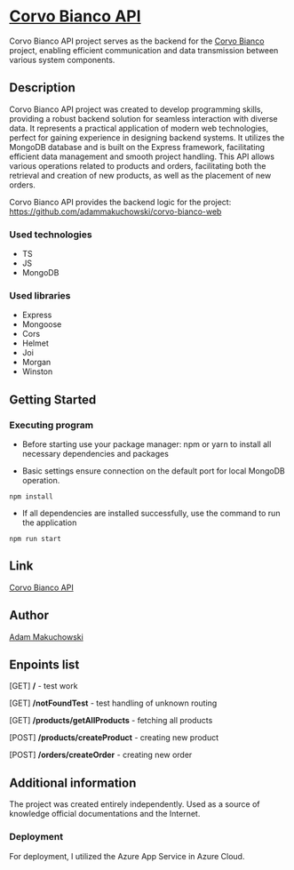 # [Corvo Bianco API](https://corvo-bianco-api.azurewebsites.net)

Corvo Bianco API project serves as the backend for the [Corvo Bianco](https://github.com/adammakuchowski/corvo-bianco-web) project, enabling efficient communication and data transmission between various system components.

## Description

Corvo Bianco API project was created to develop programming skills, providing a robust backend solution for seamless interaction with diverse data. It represents a practical application of modern web technologies, perfect for gaining experience in designing backend systems. It utilizes the MongoDB database and is built on the Express framework, facilitating efficient data management and smooth project handling. This API allows various operations related to products and orders, facilitating both the retrieval and creation of new products, as well as the placement of new orders.

Corvo Bianco API provides the backend logic for the project: https://github.com/adammakuchowski/corvo-bianco-web

### Used technologies

* TS
* JS
* MongoDB

### Used libraries

* Express
* Mongoose
* Cors
* Helmet
* Joi
* Morgan
* Winston

## Getting Started

### Executing program

* Before starting use your package manager: npm or yarn to install all necessary dependencies and packages

* Basic settings ensure connection on the default port for local MongoDB operation.

```
npm install
```

* If all dependencies are installed successfully, use the command to run the application

```
npm run start
```

## Link

[Corvo Bianco API](https://corvo-bianco-api.azurewebsites.net)

## Author

[Adam Makuchowski](https://www.linkedin.com/in/adam-makuchowski-35753a209/)

## Enpoints list

[GET] **/** - test work

[GET]  **/notFoundTest** - test handling of unknown routing

[GET] **/products/getAllProducts** - fetching all products

[POST] **/products/createProduct** - creating new product

[POST] **/orders/createOrder** - creating new order

## Additional information

The project was created entirely independently. Used as a source of knowledge
official documentations and the Internet. 

### Deployment

For deployment, I utilized the Azure App Service in Azure Cloud.
